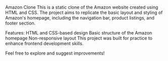 Amazon Clone
This is a static clone of the Amazon website created using HTML and CSS. The project aims to replicate the basic layout and styling of Amazon's homepage, including the navigation bar, product listings, and footer section.

Features:
HTML and CSS-based design
Basic structure of the Amazon homepage
Non-responsive layout
This project was built for practice to enhance frontend development skills.

Feel free to explore and suggest improvements!
